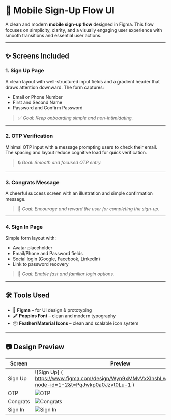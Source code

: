 # 📱 Mobile Sign-Up Flow UI

A clean and modern **mobile sign-up flow** designed in Figma. This flow focuses on simplicity, clarity, and a visually engaging user experience with smooth transitions and essential user actions.

---

## ✨ Screens Included

### 1. **Sign Up Page**
A clean layout with well-structured input fields and a gradient header that draws attention downward. The form captures:
- Email or Phone Number  
- First and Second Name  
- Password and Confirm Password

> ✅ *Goal: Keep onboarding simple and non-intimidating.*

---

### 2. **OTP Verification**
Minimal OTP input with a message prompting users to check their email. The spacing and layout reduce cognitive load for quick verification.

> 🔒 *Goal: Smooth and focused OTP entry.*

---

### 3. **Congrats Message**
A cheerful success screen with an illustration and simple confirmation message.

> 🎉 *Goal: Encourage and reward the user for completing the sign-up.*

---

### 4. **Sign In Page**
Simple form layout with:
- Avatar placeholder
- Email/Phone and Password fields
- Social login (Google, Facebook, LinkedIn)
- Link to password recovery

> 🔑 *Goal: Enable fast and familiar login options.*

---

## 🛠️ Tools Used

- 🎨 **Figma** – for UI design & prototyping  
- 🖋️ **Poppins Font** – clean and modern typography  
- 📦 **Feather/Material Icons** – clean and scalable icon system

---

## 📷 Design Preview

| Screen | Preview |
|--------|---------|
| Sign Up | ![Sign Up] ( https://www.figma.com/design/Wyn9xMMvVxXIhshLwK30so/Untitled?node-id=1-2&t=PqJwkp0a0Jzvt0Lu-1 )|
| OTP | ![OTP](link-to-image) |
| Congrats | ![Congrats](link-to-image) |
| Sign In | ![Sign In](link-to-image) |



